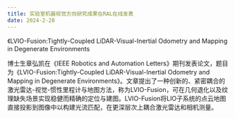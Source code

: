 ```yaml
---
title: 实验室机器视觉方向研究成果在RAL在线发表
date: 2024-2-28
---
```


《LVIO-Fusion:Tightly-Coupled LiDAR-Visual-Inertial Odometry and Mapping in Degenerate Environments

<!--more-->

博士生章弘凯在《IEEE Robotics and Automation Letters》期刊发表论文，题目为《LVIO-Fusion:Tightly-Coupled LiDAR-Visual-Inertial Odometry and Mapping in Degenerate Environments》。文章提出了一种创新的、紧密耦合的激光雷达-视觉-惯性里程计与地图方法，称为LVIO-Fusion，可在几何退化以及纹理缺失场景实现稳健而精确的定位与建图。LVIO-Fusion将LIO子系统的点云地图直接投影到图像中以构建光流匹配，在更深层次上耦合激光雷达和相机测量。


